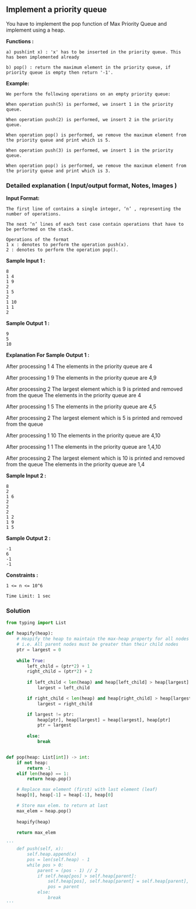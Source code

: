 ## Implement a priority queue
You have to implement the pop function of Max Priority Queue and implement using a heap.

  

**Functions :**

```
a) push(int x) : 'x' has to be inserted in the priority queue. This has been implemented already

b) pop() : return the maximum element in the priority queue, if priority queue is empty then return '-1'.

```

  

**Example:**

```
We perform the following operations on an empty priority queue:

When operation push(5) is performed, we insert 1 in the priority queue.

When operation push(2) is performed, we insert 2 in the priority queue. 

When operation pop() is performed, we remove the maximum element from the priority queue and print which is 5.

When operation push(3) is performed, we insert 1 in the priority queue.

When operation pop() is performed, we remove the maximum element from the priority queue and print which is 3.
```

### Detailed explanation ( Input/output format, Notes, Images )

**Input Format:**

```
The first line of contains a single integer, ‘n’ , representing the  number of operations.

The next ‘n’ lines of each test case contain operations that have to be performed on the stack. 

Operations of the format
1 x : denotes to perform the operation push(x).
2 : denotes to perform the operation pop(). 

```


**Sample Input 1 :**

```
8
1 4
1 9
2 
1 5
2 
1 10
1 1
2 
```


**Sample Output 1 :**

```
9
5
10
```


**Explanation For Sample Output 1 :**


After processing 1 4
The elements in the priority queue are 4

After processing 1 9
The elements in the priority queue are 4,9

After processing 2
The largest element which is 9 is printed and removed from the queue
The elements in the priority queue are 4

After processing 1 5
The elements in the priority queue are 4,5

After processing 2
The largest element which is 5 is printed and removed from the queue

After processing 1 10
The elements in the priority queue are 4,10

After processing 1 1
The elements in the priority queue are 1,4,10

After processing 2
The largest element which is 10 is printed and removed from the queue
The elements in the priority queue are 1,4



**Sample Input 2 :**

```
8
2 
1 6
2 
2 
2 
1 2
1 9
1 5

```

**Sample Output 2 :**

```
-1
6
-1
-1

```

**Constraints :**

```
1 <= n <= 10^6

Time Limit: 1 sec
```


### Solution

```python
from typing import List

def heapify(heap):
    # Heapify the heap to maintain the max-heap property for all nodes
    # i.e. All parent nodes must be greater than their child nodes
    ptr = largest = 0
    
    while True:
        left_child = (ptr*2) + 1
        right_child = (ptr*2) + 2
        
        if left_child < len(heap) and heap[left_child] > heap[largest]:
            largest = left_child

        if right_child < len(heap) and heap[right_child] > heap[largest]:
            largest = right_child

        if largest != ptr:
            heap[ptr], heap[largest] = heap[largest], heap[ptr]
            ptr = largest
        
        else:
            break


def pop(heap: List[int]) -> int:
    if not heap:
        return -1
    elif len(heap) == 1:
        return heap.pop()

    # Replace max element (first) with last element (leaf)
    heap[0], heap[-1] = heap[-1], heap[0]

    # Store max elem. to return at last
    max_elem = heap.pop()
    
    heapify(heap)
    
    return max_elem

'''
    def push(self, x):
        self.heap.append(x)
        pos = len(self.heap) - 1
        while pos > 0:
            parent = (pos - 1) // 2
            if self.heap[pos] > self.heap[parent]:
                self.heap[pos], self.heap[parent] = self.heap[parent], self.heap[pos]
                pos = parent
            else:
                break
'''
```
